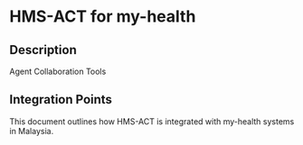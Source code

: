 # HMS-ACT for my-health

## Description

Agent Collaboration Tools

## Integration Points

This document outlines how HMS-ACT is integrated with my-health systems in Malaysia.
